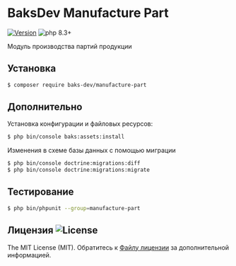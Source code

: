 # BaksDev Manufacture Part

[![Version](https://img.shields.io/badge/version-7.1.13-blue)](https://github.com/baks-dev/manufacture-part/releases)
![php 8.3+](https://img.shields.io/badge/php-min%208.3-red.svg)

Модуль производства партий продукции

## Установка

``` bash
$ composer require baks-dev/manufacture-part
```

## Дополнительно

Установка конфигурации и файловых ресурсов:

``` bash
$ php bin/console baks:assets:install
```

Изменения в схеме базы данных с помощью миграции

``` bash
$ php bin/console doctrine:migrations:diff
$ php bin/console doctrine:migrations:migrate
```

## Тестирование

``` bash
$ php bin/phpunit --group=manufacture-part
```

## Лицензия ![License](https://img.shields.io/badge/MIT-green)

The MIT License (MIT). Обратитесь к [Файлу лицензии](LICENSE.md) за дополнительной информацией.

